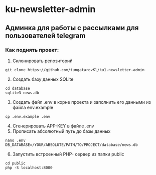 # ku-newsletter-admin
## Админка для работы с рассылками для пользователей telegram

### Как поднять проект:
1. Склонировать репозиторий
```
git clone https://github.com/tungatarovKl/ku1-newsletter-admin
```
2. Создать базу данных SQLite
```
cd database
sqlite3 news.db
```
3. Создать файл .env в корне проекта и заполнить его данными из файла env.example
```
cp .env.example .env
```
4. Сгенерировать APP-KEY в файле .env
5. Прописать абсолютный путь до базы данных
```
nano .env
DB_DATABASE=/YOUR/ABSOLUTE/PATH/TO/PROJECT/database/news.db
```
6. Запустить встроенный PHP- сервер из папки public
```
cd public
php -S localhost:8000
```
